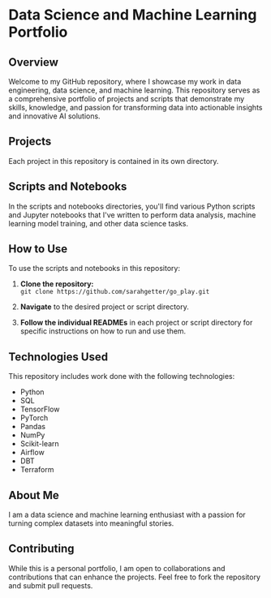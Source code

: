 # Data Science and Machine Learning Portfolio  

## Overview  

Welcome to my GitHub repository, where I showcase my work in data engineering, data science, and machine learning. This repository serves as a comprehensive portfolio of projects and scripts that demonstrate my skills, knowledge, and passion for transforming data into actionable insights and innovative AI solutions.  

## Projects  

Each project in this repository is contained in its own directory.  

## Scripts and Notebooks  

In the scripts and notebooks directories, you'll find various Python scripts and Jupyter notebooks that I've written to perform data analysis, machine learning model training, and other data science tasks.  

## How to Use  

To use the scripts and notebooks in this repository:  

1. **Clone the repository:**  
   `git clone https://github.com/sarahgetter/go_play.git`  

2. **Navigate** to the desired project or script directory.  

3. **Follow the individual READMEs** in each project or script directory for specific instructions on how to run and use them.  

## Technologies Used  

This repository includes work done with the following technologies:  

- Python  
- SQL  
- TensorFlow  
- PyTorch  
- Pandas  
- NumPy  
- Scikit-learn  
- Airflow  
- DBT  
- Terraform  

## About Me  

I am a data science and machine learning enthusiast with a passion for turning complex datasets into meaningful stories.

## Contributing  

While this is a personal portfolio, I am open to collaborations and contributions that can enhance the projects. Feel free to fork the repository and submit pull requests.
